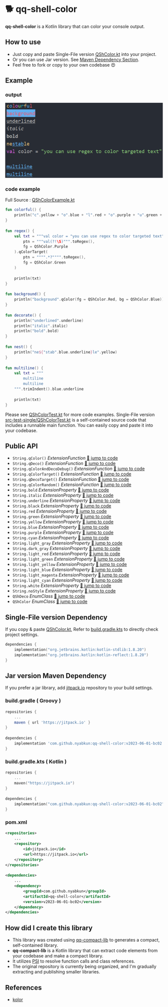 <!--- version = v2023-06-01-bc02 --->

# 🐕 qq-shell-color

**qq-shell-color** is a Kotlin library that can color your console output.

## How to use
- Just copy and paste Single-File version [QShColor.kt](src-single/QShColor.kt) into your project.
- Or you can use Jar version. See [Maven Dependency Section](#jar-version-maven-dependency).
- Feel free to fork or copy to your own codebase 😍

## Example

### output
<p align="center">
    
</p>
<p align="center">
    <img src="img/result.png" width="587" alt="result.png">
</p>

### code example

Full Source : [QShColorExample.kt](src-example/QShColorExample.kt)

```kotlin
fun colorful() {
    println("c".yellow + "o".blue + "l".red + "o".purple + "u".green + "r".cyan + "f".yellow + "u".blue + "l".red)
}

fun regex() {
    val txt = """val color = "you can use regex to color targeted text"""".qColorTarget(
        ptn = """val(?!\S)""".toRegex(),
        fg = QShColor.Purple
    ).qColorTarget(
        ptn = """".*?"""".toRegex(),
        fg = QShColor.Green
    )

    println(txt)
}

fun background() {
    println("background".qColor(fg = QShColor.Red, bg = QShColor.Blue))
}

fun decorate() {
    println("underlined".underline)
    println("italic".italic)
    println("bold".bold)
}

fun nest() {
    println("ne${"stab".blue.underline}le".yellow)
}

fun multiline() {
    val txt = """
        multiline
        multiline
    """.trimIndent().blue.underline

    println(txt)
}
```

Please see [QShColorTest.kt](src-test-split/nyab/util/QShColorTest.kt) for more code examples.
Single-File version [src-test-single/QShColorTest.kt](src-test-single/QShColorTest.kt) is a self-contained source code that includes a runnable main function.
You can easily copy and paste it into your codebase.        

## Public API

- `String.qColor()` *ExtensionFunction* [📄 jump to code](src-split/nyab/util/QShColor.kt#L38-L47)
- `String.qDeco()` *ExtensionFunction* [📄 jump to code](src-split/nyab/util/QShColor.kt#L49-L58)
- `String.qColorAndDecoDebug()` *ExtensionFunction* [📄 jump to code](src-split/nyab/util/QShColor.kt#L174-L188)
- `String.qColorTarget()` *ExtensionFunction* [📄 jump to code](src-split/nyab/util/QShColor.kt#L190-L193)
- `String.qDecoTarget()` *ExtensionFunction* [📄 jump to code](src-split/nyab/util/QShColor.kt#L195-L198)
- `String.qColorRandom()` *ExtensionFunction* [📄 jump to code](src-split/nyab/util/QShColor.kt#L200-L201)
- `String.bold` *ExtensionProperty* [📄 jump to code](src-split/nyab/util/QShColor.kt#L203-L205)
- `String.italic` *ExtensionProperty* [📄 jump to code](src-split/nyab/util/QShColor.kt#L207-L209)
- `String.underline` *ExtensionProperty* [📄 jump to code](src-split/nyab/util/QShColor.kt#L211-L213)
- `String.black` *ExtensionProperty* [📄 jump to code](src-split/nyab/util/QShColor.kt#L215-L217)
- `String.red` *ExtensionProperty* [📄 jump to code](src-split/nyab/util/QShColor.kt#L219-L221)
- `String.green` *ExtensionProperty* [📄 jump to code](src-split/nyab/util/QShColor.kt#L223-L225)
- `String.yellow` *ExtensionProperty* [📄 jump to code](src-split/nyab/util/QShColor.kt#L227-L229)
- `String.blue` *ExtensionProperty* [📄 jump to code](src-split/nyab/util/QShColor.kt#L231-L233)
- `String.purple` *ExtensionProperty* [📄 jump to code](src-split/nyab/util/QShColor.kt#L235-L237)
- `String.cyan` *ExtensionProperty* [📄 jump to code](src-split/nyab/util/QShColor.kt#L239-L241)
- `String.light_gray` *ExtensionProperty* [📄 jump to code](src-split/nyab/util/QShColor.kt#L243-L245)
- `String.dark_gray` *ExtensionProperty* [📄 jump to code](src-split/nyab/util/QShColor.kt#L247-L249)
- `String.light_red` *ExtensionProperty* [📄 jump to code](src-split/nyab/util/QShColor.kt#L251-L253)
- `String.light_green` *ExtensionProperty* [📄 jump to code](src-split/nyab/util/QShColor.kt#L255-L257)
- `String.light_yellow` *ExtensionProperty* [📄 jump to code](src-split/nyab/util/QShColor.kt#L259-L261)
- `String.light_blue` *ExtensionProperty* [📄 jump to code](src-split/nyab/util/QShColor.kt#L263-L265)
- `String.light_magenta` *ExtensionProperty* [📄 jump to code](src-split/nyab/util/QShColor.kt#L267-L269)
- `String.light_cyan` *ExtensionProperty* [📄 jump to code](src-split/nyab/util/QShColor.kt#L271-L273)
- `String.white` *ExtensionProperty* [📄 jump to code](src-split/nyab/util/QShColor.kt#L275-L277)
- `String.noStyle` *ExtensionProperty* [📄 jump to code](src-split/nyab/util/QShColor.kt#L279-L283)
- `QShDeco` *EnumClass* [📄 jump to code](src-split/nyab/util/QShColor.kt#L88-L109)
- `QShColor` *EnumClass* [📄 jump to code](src-split/nyab/util/QShColor.kt#L111-L172)

## Single-File version Dependency

If you copy & paste [QShColor.kt](src-single/QShColor.kt),
Refer to [build.gradle.kts](build.gradle.kts) to directly check project settings.



```kotlin
dependencies {
    implementation("org.jetbrains.kotlin:kotlin-stdlib:1.8.20")
    implementation("org.jetbrains.kotlin:kotlin-reflect:1.8.20")
}
```

## Jar version Maven Dependency

If you prefer a jar library,
add [jitpack.io](https://jitpack.io/#nyabkun/qq-shell-color) repository to your build settings.

### build.gradle ( Groovy )
```groovy
repositories {
    ...
    maven { url 'https://jitpack.io' }
}

dependencies {
    implementation 'com.github.nyabkun:qq-shell-color:v2023-06-01-bc02'
}
```

### build.gradle.kts ( Kotlin )
```kotlin
repositories {
    ...
    maven("https://jitpack.io")
}

dependencies {
    implementation("com.github.nyabkun:qq-shell-color:v2023-06-01-bc02")
}
```

### pom.xml
```xml
<repositories>
    ...
    <repository>
        <id>jitpack.io</id>
        <url>https://jitpack.io</url>
    </repository>
</repositories>

<dependencies>
    ...
    <dependency>
        <groupId>com.github.nyabkun</groupId>
        <artifactId>qq-shell-color</artifactId>
        <version>v2023-06-01-bc02</version>
    </dependency>
</dependencies>
```

## How did I create this library

- This library was created using [qq-compact-lib](https://github.com/nyabkun/qq-compact-lib) to generates a compact, self-contained library.
- **qq-compact-lib** is a Kotlin library that can extract code elements from your codebase and make a compact library.
- It utilizes [PSI](https://plugins.jetbrains.com/docs/intellij/psi.html) to resolve function calls and class references.
- The original repository is currently being organized, and I'm gradually extracting and publishing smaller libraries.

## References

- [kolor](https://github.com/ziggy42/kolor)            